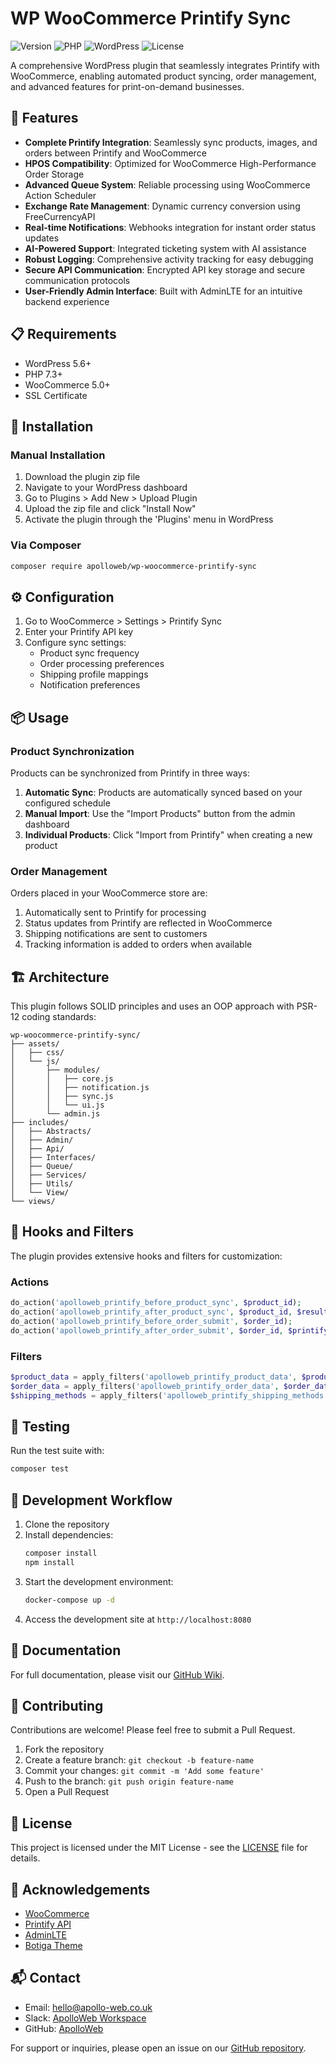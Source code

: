 # WP WooCommerce Printify Sync

![Version](https://img.shields.io/badge/version-1.0.0-blue)
![PHP](https://img.shields.io/badge/PHP-7.3%2B-purple)
![WordPress](https://img.shields.io/badge/WordPress-5.6%2B-green)
![License](https://img.shields.io/badge/license-MIT-orange)

A comprehensive WordPress plugin that seamlessly integrates Printify with WooCommerce, enabling automated product syncing, order management, and advanced features for print-on-demand businesses.

## 🚀 Features

- **Complete Printify Integration**: Seamlessly sync products, images, and orders between Printify and WooCommerce
- **HPOS Compatibility**: Optimized for WooCommerce High-Performance Order Storage
- **Advanced Queue System**: Reliable processing using WooCommerce Action Scheduler
- **Exchange Rate Management**: Dynamic currency conversion using FreeCurrencyAPI
- **Real-time Notifications**: Webhooks integration for instant order status updates
- **AI-Powered Support**: Integrated ticketing system with AI assistance
- **Robust Logging**: Comprehensive activity tracking for easy debugging
- **Secure API Communication**: Encrypted API key storage and secure communication protocols
- **User-Friendly Admin Interface**: Built with AdminLTE for an intuitive backend experience

## 📋 Requirements

- WordPress 5.6+
- PHP 7.3+
- WooCommerce 5.0+
- SSL Certificate

## 🔧 Installation

### Manual Installation

1. Download the plugin zip file
2. Navigate to your WordPress dashboard
3. Go to Plugins > Add New > Upload Plugin
4. Upload the zip file and click "Install Now"
5. Activate the plugin through the 'Plugins' menu in WordPress

### Via Composer

```bash
composer require apolloweb/wp-woocommerce-printify-sync
```

## ⚙️ Configuration

1. Go to WooCommerce > Settings > Printify Sync
2. Enter your Printify API key
3. Configure sync settings:
   - Product sync frequency
   - Order processing preferences
   - Shipping profile mappings
   - Notification preferences

## 📦 Usage

### Product Synchronization

Products can be synchronized from Printify in three ways:

1. **Automatic Sync**: Products are automatically synced based on your configured schedule
2. **Manual Import**: Use the "Import Products" button from the admin dashboard
3. **Individual Products**: Click "Import from Printify" when creating a new product

### Order Management

Orders placed in your WooCommerce store are:

1. Automatically sent to Printify for processing
2. Status updates from Printify are reflected in WooCommerce
3. Shipping notifications are sent to customers
4. Tracking information is added to orders when available

## 🏗️ Architecture

This plugin follows SOLID principles and uses an OOP approach with PSR-12 coding standards:

```
wp-woocommerce-printify-sync/
├── assets/
│   ├── css/
│   └── js/
│       ├── modules/
│       │   ├── core.js
│       │   ├── notification.js
│       │   ├── sync.js
│       │   └── ui.js
│       └── admin.js
├── includes/
│   ├── Abstracts/
│   ├── Admin/
│   ├── Api/
│   ├── Interfaces/
│   ├── Queue/
│   ├── Services/
│   ├── Utils/
│   └── View/
└── views/
```

## 🔌 Hooks and Filters

The plugin provides extensive hooks and filters for customization:

### Actions

```php
do_action('apolloweb_printify_before_product_sync', $product_id);
do_action('apolloweb_printify_after_product_sync', $product_id, $result);
do_action('apolloweb_printify_before_order_submit', $order_id);
do_action('apolloweb_printify_after_order_submit', $order_id, $printify_order_id);
```

### Filters

```php
$product_data = apply_filters('apolloweb_printify_product_data', $product_data, $product_id);
$order_data = apply_filters('apolloweb_printify_order_data', $order_data, $order_id);
$shipping_methods = apply_filters('apolloweb_printify_shipping_methods', $shipping_methods);
```

## 🧪 Testing

Run the test suite with:

```bash
composer test
```

## 🔄 Development Workflow

1. Clone the repository
2. Install dependencies:
   ```bash
   composer install
   npm install
   ```
3. Start the development environment:
   ```bash
   docker-compose up -d
   ```
4. Access the development site at `http://localhost:8080`

## 📖 Documentation

For full documentation, please visit our [GitHub Wiki](https://github.com/ApolloWeb/wp-woocommerce-printify-sync/wiki).

## 🤝 Contributing

Contributions are welcome! Please feel free to submit a Pull Request.

1. Fork the repository
2. Create a feature branch: `git checkout -b feature-name`
3. Commit your changes: `git commit -m 'Add some feature'`
4. Push to the branch: `git push origin feature-name`
5. Open a Pull Request

## 📜 License

This project is licensed under the MIT License - see the [LICENSE](LICENSE) file for details.

## 🙏 Acknowledgements

- [WooCommerce](https://woocommerce.com/)
- [Printify API](https://developers.printify.com/)
- [AdminLTE](https://adminlte.io/)
- [Botiga Theme](https://athemes.com/theme/botiga/)

## 📬 Contact

- Email: [hello@apollo-web.co.uk](mailto:hello@apollo-web.co.uk)
- Slack: [ApolloWeb Workspace](https://apollowebworkspace.slack.com/archives/C08FLP5Q8FL)
- GitHub: [ApolloWeb](https://github.com/ApolloWeb)

For support or inquiries, please open an issue on our [GitHub repository](https://github.com/ApolloWeb/wp-woocommerce-printify-sync/issues).